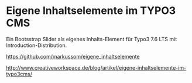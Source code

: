 # Eigene Inhaltselemente im TYPO3 CMS

Ein Bootsstrap Slider als eigenes Inhalts-Element für Typo3 7.6 LTS mit Introduction-Distribution.

https://github.com/markussom/eigene_inhaltselemente

http://www.creativeworkspace.de/blog/artikel/eigene-inhaltselemente-im-typo3cms/

